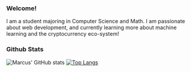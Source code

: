### Welcome!
I am a student majoring in Computer Science and Math. I am passionate about web development, and currently learning more about machine learning and the cryptocurrency eco-system!

### Github Stats
![Marcus' GitHub stats](https://github-readme-stats.vercel.app/api?username=marcuspang&count_private=true&theme=dracula)
[![Top Langs](https://github-readme-stats.vercel.app/api/top-langs/?username=marcuspang&layout=compact)](https://github.com/anuraghazra/github-readme-stats)
